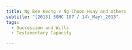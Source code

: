 ```yaml
---
title: Ng Bee Keong v Ng Choon Huay and others 
subtitle: "[2013] SGHC 107 / 14\_May\_2013"
tags:
  - Succession and Wills
  - Testamentary Capacity

---
```


